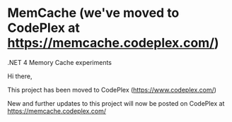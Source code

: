 # MemCache (we've moved to CodePlex at https://memcache.codeplex.com/)
.NET 4 Memory Cache experiments

Hi there,

This project has been moved to CodePlex (https://www.codeplex.com/)

New and further updates to this project will now be posted on CodePlex at https://memcache.codeplex.com/
